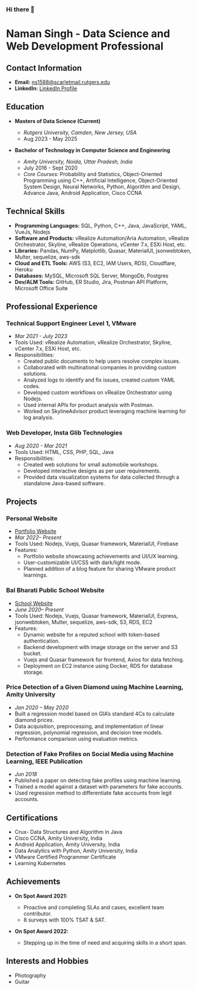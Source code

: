 ### Hi there 👋

# Naman Singh - Data Science and Web Development Professional

## Contact Information
- **Email:** ns1588@scarletmail.rutgers.edu
- **LinkedIn:** [LinkedIn Profile](LinkedIn_Profile_Link)

## Education
- **Masters of Data Science (Current)**
  - *Rutgers University, Camden, New Jersey, USA*
  - Aug 2023 - May 2025

- **Bachelor of Technology in Computer Science and Engineering**
  - *Amity University, Noida, Uttar Pradesh, India*
  - July 2016 - Sept 2020
  - *Core Courses:* Probability and Statistics, Object-Oriented Programming using C++, Artificial Intelligence, Object-Oriented System Design, Neural Networks, Python, Algorithm and Design, Advance Java, Android Application, Cisco CCNA

## Technical Skills
- **Programming Languages:** SQL, Python, C++, Java, JavaScript, YAML, VueJs, Nodejs
- **Software and Products:** vRealize Automation/Aria Automation, vRealize Orchestrator, Skyline, vRealize Operations, vCenter 7.x, ESXi Host, etc.
- **Libraries:** Pandas, NumPy, Matplotlib, Quasar, MaterialUI, jsonwebtoken, Multer, sequelize, aws-sdk
- **Cloud and ETL Tools:** AWS (S3, EC2, IAM Users, RDS), Cloudflare, Heroku
- **Databases:** MySQL, Microsoft SQL Server, MongoDb, Postgres
- **Dev/ALM Tools:** GitHub, ER Studio, Jira, Postman API Platform, Microsoft Office Suite

## Professional Experience
### Technical Support Engineer Level 1, VMware
- *Mar 2021 - July 2023*
- Tools Used: vRealize Automation, vRealize Orchestrator, Skyline, vCenter 7.x, ESXi Host, etc.
- Responsibilities:
  - Created public documents to help users resolve complex issues.
  - Collaborated with multinational companies in providing custom solutions.
  - Analyzed logs to identify and fix issues, created custom YAML codes.
  - Developed custom workflows on vRealize Orchestrator using Nodejs.
  - Used internal APIs for product analysis with Postman.
  - Worked on SkylineAdvisor product leveraging machine learning for log analysis.

### Web Developer, Insta Glib Technologies
- *Aug 2020 - Mar 2021*
- Tools Used: HTML, CSS, PHP, SQL, Java
- Responsibilities:
  - Created web solutions for small automobile workshops.
  - Developed interactive designs as per user requirements.
  - Provided data visualization systems for data collected through a standalone Java-based software.

## Projects
### Personal Website
- [Portfolio Website](https://ns.webopps.com)
- *Mar 2022– Present*
- Tools Used: Nodejs, Vuejs, Quasar framework, MaterialUI, Firebase
- Features:
  - Portfolio website showcasing achievements and UI/UX learning.
  - User-customizable UI/CSS with dark/light mode.
  - Planned addition of a blog feature for sharing VMware product learnings.

### Bal Bharati Public School Website
- [School Website](https://bbpsip.in)
- *June 2020– Present*
- Tools Used: Nodejs, Vuejs, Quasar framework, MaterialUI, Express, jsonwebtoken, Multer, sequelize, aws-sdk, S3, RDS, EC2
- Features:
  - Dynamic website for a reputed school with token-based authentication.
  - Backend development with image storage on the server and S3 bucket.
  - Vuejs and Quasar framework for frontend, Axios for data fetching.
  - Deployment on EC2 instance using Docker, RDS for database storage.

### Price Detection of a Given Diamond using Machine Learning, Amity University
- *Jan 2020 – May 2020*
- Built a regression model based on GIA’s standard 4Cs to calculate diamond prices.
- Data acquisition, preprocessing, and implementation of linear regression, polynomial regression, and decision tree models.
- Performance comparison using evaluation metrics.

### Detection of Fake Profiles on Social Media using Machine Learning, IEEE Publication
- *Jun 2018*
- Published a paper on detecting fake profiles using machine learning.
- Trained a model against a dataset with parameters for fake accounts.
- Used regression method to differentiate fake accounts from legit accounts.

## Certifications
- Crux- Data Structures and Algorithm in Java
- Cisco CCNA, Amity University, India
- Android Application, Amity University, India
- Data Analytics with Python, Amity University, India
- VMware Certified Programmer Certificate
- Learning Kubernetes

## Achievements
- **On Spot Award 2021:**
  - Proactive and completing SLAs and cases, excellent team contributor.
  - 8 surveys with 100% TSAT & SAT.

- **On Spot Award 2022:**
  - Stepping up in the time of need and acquiring skills in a short span.

## Interests and Hobbies
- Photography
- Guitar

